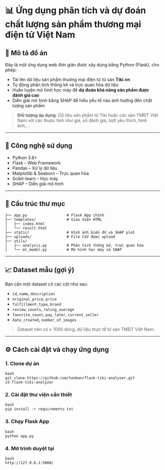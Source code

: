 # 📊 Ứng dụng phân tích và dự đoán chất lượng sản phẩm thương mại điện tử Việt Nam

## 🎯 Mô tả đồ án

Đây là một ứng dụng web đơn giản được xây dựng bằng Python (Flask), cho phép:
- Tải lên dữ liệu sản phẩm thương mại điện tử từ sàn **Tiki.vn**
- Tự động phân tích thống kê và trực quan hóa dữ liệu
- Huấn luyện mô hình học máy để **dự đoán khả năng sản phẩm được đánh giá cao**
- Diễn giải mô hình bằng SHAP để hiểu yếu tố nào ảnh hưởng đến chất lượng sản phẩm

> **Đối tượng áp dụng**: Dữ liệu sản phẩm từ Tiki hoặc các sàn TMĐT Việt Nam với các thuộc tính như giá, số đánh giá, lượt yêu thích, hình ảnh,...

---

## 🚀 Công nghệ sử dụng

- Python 3.8+
- Flask – Web Framework
- Pandas – Xử lý dữ liệu
- Matplotlib & Seaborn – Trực quan hóa
- Scikit-learn – Học máy
- SHAP – Diễn giải mô hình

---

## 📂 Cấu trúc thư mục
```flask_app/
├── app.py                  # Flask App chính
├── templates/              # Giao diện HTML
│   ├── index.html
│   └── result.html
├── static/                 # Hình ảnh biểu đồ và SHAP plot
├── uploads/                # File CSV được upload
├── utils/
│   ├── analysis.py         # Phân tích thống kê, trực quan hóa
│   └── ml_model.py         # Mô hình học máy và SHAP
```

---

## 📈 Dataset mẫu (gợi ý)

Bạn cần một dataset có các cột như sau:
- `id`, `name`, `description`
- `original_price`, `price`
- `fulfillment_type`, `brand`
- `review_counts`, `rating_average`
- `favorite_count`, `pay_later`, `current_seller`
- `date_created`, `number_of_images`

> Dataset nên có ≥ 1000 dòng, dữ liệu thực tế từ sàn TMĐT Việt Nam.

---

## ⚙️ Cách cài đặt và chạy ứng dụng

### 1. Clone dự án
```
bash
git clone https://github.com/tenban/flask-tiki-analyzer.git
cd flask-tiki-analyzer
```

### 2. Cài đặt thư viện cần thiết
```
bash
pip install -r requirements.txt
```

### 3. Chạy Flask App
```
bash
python app.py
```

### 4. Mở trình duyệt tại
```
bash
http://127.0.0.1:5000/
```



